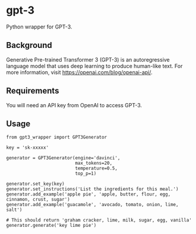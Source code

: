 # gpt-3

Python wrapper for GPT-3.

## Background

Generative Pre-trained Transformer 3 (GPT-3) is an autoregressive language model that uses deep learning to produce human-like text. For more information, visit https://openai.com/blog/openai-api/.

## Requirements

You will need an API key from OpenAI to access GPT-3.

## Usage

```
from gpt3_wrapper import GPT3Generator

key = 'sk-xxxxx'

generator = GPT3Generator(engine='davinci',
                          max_tokens=20,
                          temperature=0.5,
                          top_p=1)

generator.set_key(key)
generator.set_instructions('List the ingredients for this meal.')
generator.add_example('apple pie', 'apple, butter, flour, egg, cinnamon, crust, sugar')
generator.add_example('guacamole', 'avocado, tomato, onion, lime, salt')

# This should return 'graham cracker, lime, milk, sugar, egg, vanilla'
generator.generate('key lime pie')
```
